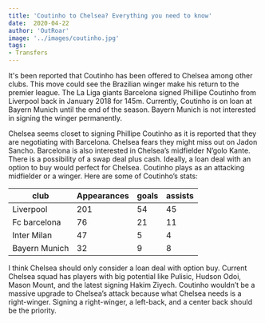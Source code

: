 ```yaml
---
title: 'Coutinho to Chelsea? Everything you need to know'
date:  2020-04-22
author: 'OutRoar'
image: '../images/coutinho.jpg'
tags:
- Transfers
---
```


It's been reported that Coutinho has been offered to Chelsea among other clubs. This move could see the Brazilian winger make his return to the premier league. The La Liga giants Barcelona signed Phillipe Coutinho from Liverpool back in January 2018 for 145m. Currently, Coutinho is on loan at Bayern Munich until the end of the season. Bayern Munich is not interested in signing the winger permanently.

Chelsea seems closet to signing Phillipe Coutinho as it is reported that they are negotiating with Barcelona. Chelsea fears they might miss out on Jadon Sancho. Barcelona is also interested in Chelsea’s midfielder N’golo Kante. There is a possibility of a swap deal plus cash. Ideally, a loan deal with an option to buy would perfect for Chelsea.
Coutinho plays as an attacking midfielder or a winger. Here are some of Coutinho’s stats:

| club          | Appearances | goals | assists |
|---------------|-------------|-------|---------|
| Liverpool     | 201         | 54    | 45      |
| Fc barcelona  | 76          | 21    | 11      |
| Inter Milan   | 47          | 5     | 4       |
| Bayern Munich | 32          | 9     | 8       |

I think Chelsea should only consider a loan deal with option buy. Current Chelsea squad has players with big potential like Pulisic, Hudson Odoi, Mason Mount, and the latest signing Hakim Ziyech.  Coutinho wouldn’t be a massive upgrade to Chelsea’s attack because what Chelsea needs is a right-winger. Signing a right-winger, a left-back, and a center back should be the priority. 
